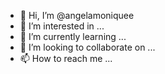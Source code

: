 - 👋 Hi, I’m @angelamoniquee
- 👀 I’m interested in ...
- 🌱 I’m currently learning ...
- 💞️ I’m looking to collaborate on ...
- 📫 How to reach me ...

<!---
angelamoniquee/angelamoniquee is a ✨ special ✨ repository because its `README.md` (this file) appears on your GitHub profile.
You can click the Preview link to take a look at your changes.
--->
